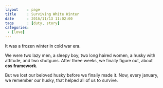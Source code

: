 ```yaml
---
layout    : page
title     : Surviving White Winter
date      : 2016/11/13 11:02:00
tags      : [duty, story]
categories: 
 - [love]
---
```


It was a frozen winter in cold war era.
<!-- more --> 
We were two lazy men, a sleepy boy, two long haired women,
a husky with attitude, and two shotguns.
After three weeks, we finally figure out, about **css framework**.

But we lost our beloved husky before we finally made it.
Now, every january, we remember our husky,
that helped all of us to survive.

